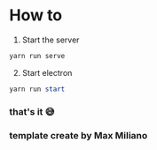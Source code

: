 # How to

1. Start the server
```powershell
yarn run serve
```

2. Start electron
```powershell
yarn run start
```

### that's it 😅
### template create by Max Miliano
